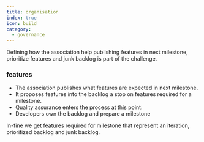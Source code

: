 ```yaml
---
title: organisation
index: true
icon: build
category:
  - governance
---
```


Defining how the association help publishing features in next milestone, prioritize features and junk backlog is part of the challenge.

### features

- The association publishes what features are expected in next milestone.
- It proposes features into the backlog a stop on features required for a milestone. 
- Quality assurance enters the process at this point.
- Developers own the backlog and prepare a milestone

In-fine we get features required for milestone that represent an iteration, prioritized backlog and junk backlog.

